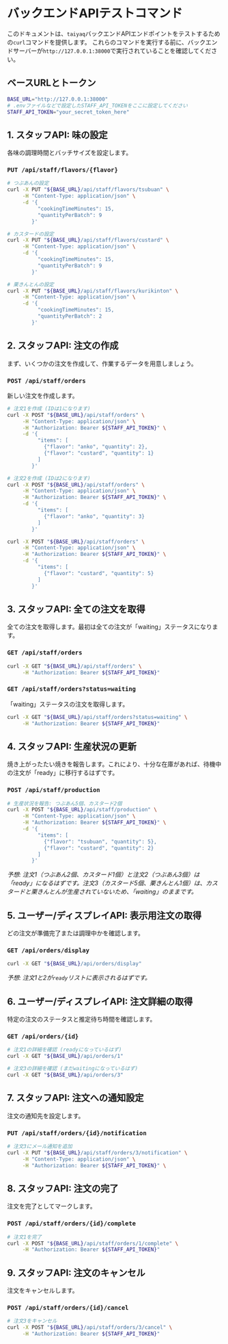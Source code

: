 # バックエンドAPIテストコマンド

このドキュメントは、`taiyaq`バックエンドAPIエンドポイントをテストするための`curl`コマンドを提供します。
これらのコマンドを実行する前に、バックエンドサーバーが`http://127.0.0.1:38000`で実行されていることを確認してください。

## ベースURLとトークン

```bash
BASE_URL="http://127.0.0.1:38000"
# .envファイルなどで設定したSTAFF_API_TOKENをここに設定してください
STAFF_API_TOKEN="your_secret_token_here"
```

## 1. スタッフAPI: 味の設定

各味の調理時間とバッチサイズを設定します。

### `PUT /api/staff/flavors/{flavor}`

```bash
# つぶあんの設定
curl -X PUT "${BASE_URL}/api/staff/flavors/tsubuan" \
     -H "Content-Type: application/json" \
     -d '{
          "cookingTimeMinutes": 15,
          "quantityPerBatch": 9
        }'

# カスタードの設定
curl -X PUT "${BASE_URL}/api/staff/flavors/custard" \
     -H "Content-Type: application/json" \
     -d '{
          "cookingTimeMinutes": 15,
          "quantityPerBatch": 9
        }'

# 栗きんとんの設定
curl -X PUT "${BASE_URL}/api/staff/flavors/kurikinton" \
     -H "Content-Type: application/json" \
     -d '{
          "cookingTimeMinutes": 15,
          "quantityPerBatch": 2
        }'
```

## 2. スタッフAPI: 注文の作成

まず、いくつかの注文を作成して、作業するデータを用意しましょう。

### `POST /api/staff/orders`

新しい注文を作成します。

```bash
# 注文1を作成 (IDは1になります)
curl -X POST "${BASE_URL}/api/staff/orders" \
     -H "Content-Type: application/json" \
     -H "Authorization: Bearer ${STAFF_API_TOKEN}" \
     -d '{
          "items": [
            {"flavor": "anko", "quantity": 2},
            {"flavor": "custard", "quantity": 1}
          ]
        }'

# 注文2を作成 (IDは2になります)
curl -X POST "${BASE_URL}/api/staff/orders" \
     -H "Content-Type: application/json" \
     -H "Authorization: Bearer ${STAFF_API_TOKEN}" \
     -d '{
          "items": [
            {"flavor": "anko", "quantity": 3}
          ]
        }'

curl -X POST "${BASE_URL}/api/staff/orders" \
     -H "Content-Type: application/json" \
     -H "Authorization: Bearer ${STAFF_API_TOKEN}" \
     -d '{
          "items": [
            {"flavor": "custard", "quantity": 5}
          ]
        }'
```

## 3. スタッフAPI: 全ての注文を取得

全ての注文を取得します。最初は全ての注文が「waiting」ステータスになります。

### `GET /api/staff/orders`

```bash
curl -X GET "${BASE_URL}/api/staff/orders" \
     -H "Authorization: Bearer ${STAFF_API_TOKEN}"
```

### `GET /api/staff/orders?status=waiting`

「waiting」ステータスの注文を取得します。

```bash
curl -X GET "${BASE_URL}/api/staff/orders?status=waiting" \
     -H "Authorization: Bearer ${STAFF_API_TOKEN}"
```

## 4. スタッフAPI: 生産状況の更新

焼き上がったたい焼きを報告します。これにより、十分な在庫があれば、待機中の注文が「ready」に移行するはずです。

### `POST /api/staff/production`

```bash
# 生産状況を報告: つぶあん5個、カスタード2個
curl -X POST "${BASE_URL}/api/staff/production" \
     -H "Content-Type: application/json" \
     -H "Authorization: Bearer ${STAFF_API_TOKEN}" \
     -d '{
          "items": [
            {"flavor": "tsubuan", "quantity": 5},
            {"flavor": "custard", "quantity": 2}
          ]
        }'
```

_予想:
注文1（つぶあん2個、カスタード1個）と注文2（つぶあん3個）は「ready」になるはずです。注文3（カスタード5個、栗きんとん1個）は、カスタードと栗きんとんが生産されていないため、「waiting」のままです。_

## 5. ユーザー/ディスプレイAPI: 表示用注文の取得

どの注文が準備完了または調理中かを確認します。

### `GET /api/orders/display`

```bash
curl -X GET "${BASE_URL}/api/orders/display"
```

_予想: 注文1と2が`ready`リストに表示されるはずです。_

## 6. ユーザー/ディスプレイAPI: 注文詳細の取得

特定の注文のステータスと推定待ち時間を確認します。

### `GET /api/orders/{id}`

```bash
# 注文1の詳細を確認 (readyになっているはず)
curl -X GET "${BASE_URL}/api/orders/1"

# 注文3の詳細を確認 (まだwaitingになっているはず)
curl -X GET "${BASE_URL}/api/orders/3"
```

## 7. スタッフAPI: 注文への通知設定

注文の通知先を設定します。

### `PUT /api/staff/orders/{id}/notification`

```bash
# 注文3にメール通知を追加
curl -X PUT "${BASE_URL}/api/staff/orders/3/notification" \
     -H "Content-Type: application/json" \
     -H "Authorization: Bearer ${STAFF_API_TOKEN}" \

```

## 8. スタッフAPI: 注文の完了

注文を完了としてマークします。

### `POST /api/staff/orders/{id}/complete`

```bash
# 注文1を完了
curl -X POST "${BASE_URL}/api/staff/orders/1/complete" \
     -H "Authorization: Bearer ${STAFF_API_TOKEN}"
```

## 9. スタッフAPI: 注文のキャンセル

注文をキャンセルします。

### `POST /api/staff/orders/{id}/cancel`

```bash
# 注文3をキャンセル
curl -X POST "${BASE_URL}/api/staff/orders/3/cancel" \
     -H "Authorization: Bearer ${STAFF_API_TOKEN}"
```
